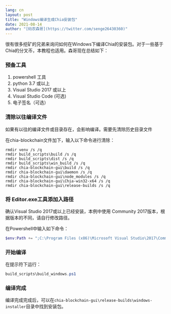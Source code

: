 ```yaml
---
lang: cn
layout: post
title: "Windows编译生成Chia安装包"
date: 2021-08-14
author: "[码农森哥](https://twitter.com/senge26430360)"
---
```


很有很多挖矿的兄弟来询问如何在Windows下编译Chia的安装包。对于一些基于Chia的分叉币，本教程也适用。森哥现在总结如下：

### 预备工具
1. powershell 工具
2. python 3.7 或以上
3. Visual Studio 2017 或以上
4. Visual Studio Code (可选)
5. 电子签名（可选）

### 清除以往编译文件

如果有以往的编译文件或目录存在，会影响编译。需要先清除历史目录文件

在chia-blockchain文件加下，输入以下命令进行清除：

```batch
rmdir venv /s /q
rmdir build_scripts\build /s /q
rmdir build_scripts\dist /s /q
rmdir build_scripts\win_build /s /q
rmdir chia-blockchain-gui\build /s /q
rmdir chia-blockchain-gui\daemon /s /q
rmdir chia-blockchain-gui\node_modules /s /q
rmdir chia-blockchain-gui\Chia-win32-x64 /s /q
rmdir chia-blockchain-gui\release-builds /s /q
```

### 将 Editor.exe工具添加入路径

确认Visual Studio 2017或以上已经安装，本例中使用 Community 2017版本，根据版本的不同，请自行修改路径。

在Powershell中输入如下命令：

```powershell
$env:Path += ";C:\Program Files (x86)\Microsoft Visual Studio\2017\Community\VC\Tools\MSVC\14.16.27023\bin\Hostx64\x64\" 
```

### 开始编译
在提示符下运行：

```powershell
build_scripts\build_windows.ps1
```


### 编译完成
编译完成完成后，可以在```chia-blockchain-gui\release-builds\windows-installer```目录中找到安装包。






